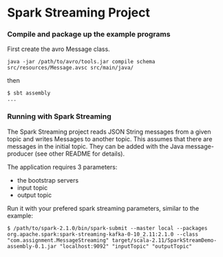 # Spark Streaming Project

### Compile and package up the example programs

First create the avro Message class.
```
java -jar /path/to/avro/tools.jar compile schema src/resources/Message.avsc src/main/java/
```

then
```
$ sbt assembly
...
```

### Running with Spark Streaming

The Spark Streaming project reads JSON String messages from a given topic and
writes Messages to another topic. This assumes that there are messages in the
initial topic. They can be added with the Java message-producer
(see other README for details).

The application requires 3 parameters:
* the bootstrap servers
* input topic
* output topic

Run it with your prefered spark streaming parameters, similar to the example:
```
$ /path/to/spark-2.1.0/bin/spark-submit --master local --packages org.apache.spark:spark-streaming-kafka-0-10_2.11:2.1.0 --class "com.assignment.MessageStreaming" target/scala-2.11/SparkStreamDemo-assembly-0.1.jar "localhost:9092" "inputTopic" "outputTopic"
```
